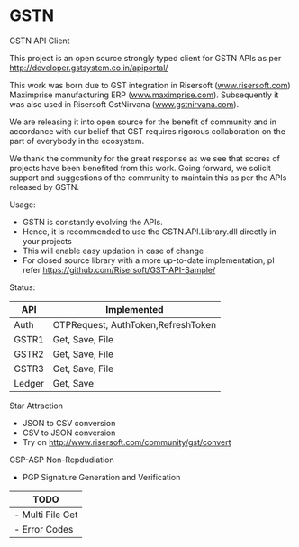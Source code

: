 # GSTN 
GSTN API Client

This project is an open source strongly typed client for GSTN APIs as per http://developer.gstsystem.co.in/apiportal/

This work was born due to GST integration in Risersoft (www.risersoft.com) Maximprise manufacturing ERP (www.maximprise.com).
Subsequently it was also used in Risersoft GstNirvana (www.gstnirvana.com).

We are releasing it into open source for the benefit of community and in accordance with our belief that GST requires rigorous collaboration on the part of everybody in the ecosystem.

We thank the community for the great response as we see that scores of projects have been benefited from this work. Going forward, we solicit support and suggestions of the community to maintain this as per the APIs released by GSTN.


Usage:
- GSTN is constantly evolving the APIs.
- Hence, it is recommended to use the GSTN.API.Library.dll directly in your projects
- This will enable easy updation in case of change
- For closed source library with a more up-to-date implementation, pl refer https://github.com/Risersoft/GST-API-Sample/

Status:

| API    | Implemented                        | 
|--------|------------------------------------|
| Auth   | OTPRequest, AuthToken,RefreshToken |         
| GSTR1  | Get, Save, File                    |
| GSTR2  | Get, Save, File                    |
| GSTR3  | Get, Save, File                    |
| Ledger | Get, Save                          |

Star Attraction
- JSON to CSV conversion
- CSV to JSON conversion
- Try on http://www.risersoft.com/community/gst/convert

GSP-ASP Non-Repdudiation
- PGP Signature Generation and Verification


| TODO                                                     |
|----------------------------------------------------------|
|  - Multi File Get                                        | 
|  - Error Codes                                           | 




